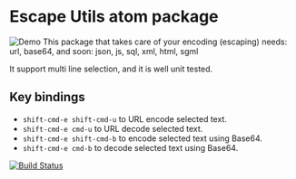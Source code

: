 # Escape Utils atom package
![Demo](https://raw.githubusercontent.com/BrightIT/escape-utils/master/demo.gif)
This package that takes care of your encoding (escaping) needs: url, base64,
and soon: json, js, sql, xml, html, sgml

It support multi line selection, and it is well unit tested.

## Key bindings
 - `shift-cmd-e shift-cmd-u` to URL encode selected text.
 - `shift-cmd-e cmd-u` to URL decode selected text.
 - `shift-cmd-e shift-cmd-b` to encode selected text using Base64.
 - `shift-cmd-e cmd-b` to decode selected text using Base64.

[![Build Status](https://travis-ci.org/BrightIT/escape-utils.svg?branch=master)](https://travis-ci.org/BrightIT/escape-utils)

